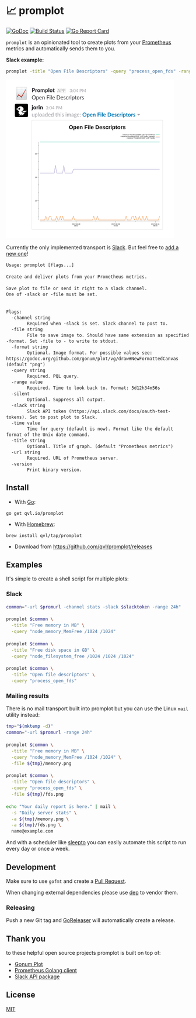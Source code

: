 #  :chart_with_upwards_trend: promplot

[![GoDoc](https://godoc.org/qvl.io/promplot?status.svg)](https://godoc.org/qvl.io/promplot)
[![Build Status](https://travis-ci.org/qvl/promplot.svg?branch=master)](https://travis-ci.org/qvl/promplot)
[![Go Report Card](https://goreportcard.com/badge/qvl.io/promplot)](https://goreportcard.com/report/qvl.io/promplot)


`promplot` is an opinionated tool to create plots from your [Prometheus](https://prometheus.io/) metrics and automatically sends them to you.


**Slack example:**

``` sh
promplot -title "Open File Descriptors" -query "process_open_fds" -range "7d" -url $promurl -slack $slacktoken -channel stats
```

![Demo Screenshot](screenshot.png)

Currently the only implemented transport is [Slack](https://slack.com/).
But feel free to [add a new one](#development)!


    Usage: promplot [flags...]

    Create and deliver plots from your Prometheus metrics.

    Save plot to file or send it right to a slack channel.
    One of -slack or -file must be set.


    Flags:
      -channel string
            Required when -slack is set. Slack channel to post to.
      -file string
            File to save image to. Should have same extension as specified -format. Set -file to - to write to stdout.
      -format string
            Optional. Image format. For possible values see: https://godoc.org/github.com/gonum/plot/vg/draw#NewFormattedCanvas (default "png")
      -query string
            Required. PQL query.
      -range value
            Required. Time to look back to. Format: 5d12h34m56s
      -silent
            Optional. Suppress all output.
      -slack string
            Slack API token (https://api.slack.com/docs/oauth-test-tokens). Set to post plot to Slack.
      -time value
            Time for query (default is now). Format like the default format of the Unix date command.
      -title string
            Optional. Title of graph. (default "Prometheus metrics")
      -url string
            Required. URL of Prometheus server.
      -version
            Print binary version.


## Install

- With [Go](https://golang.org/):
```
go get qvl.io/promplot
```

- With [Homebrew](http://brew.sh/):
```
brew install qvl/tap/promplot
```

- Download from https://github.com/qvl/promplot/releases


## Examples

It's simple to create a shell script for multiple plots:

### Slack

```sh
common="-url $promurl -channel stats -slack $slacktoken -range 24h"

promplot $common \
  -title "Free memory in MB" \
  -query "node_memory_MemFree /1024 /1024"

promplot $common \
  -title "Free disk space in GB" \
  -query "node_filesystem_free /1024 /1024 /1024"

promplot $common \
  -title "Open file descriptors" \
  -query "process_open_fds"
```


### Mailing results

There is no mail transport built into promplot but you can use the Linux `mail` utility instead:

```sh
tmp="$(mktemp -d)"
common="-url $promurl -range 24h"

promplot $common \
  -title "Free memory in MB" \
  -query "node_memory_MemFree /1024 /1024" \
  -file ${tmp}/memory.png

promplot $common \
  -title "Open file descriptors" \
  -query "process_open_fds" \
  -file ${tmp}/fds.png

echo "Your daily report is here." | mail \
  -s "Daily server stats" \
  -a ${tmp}/memory.png \
  -a ${tmp}/fds.png \
  name@example.com
```


And with a scheduler like [sleepto](https://qvl.io/sleepto) you can easily automate this script to run every day or once a week.


## Development

Make sure to use `gofmt` and create a [Pull Request](https://github.com/qvl/promplot/pulls).

When changing external dependencies please use [dep](https://github.com/golang/dep/) to vendor them.


### Releasing

Push a new Git tag and [GoReleaser](https://github.com/goreleaser/releaser) will automatically create a release.


## Thank you

to these helpful open source projects promplot is built on top of:

- [Gonum Plot](https://github.com/gonum/plot)
- [Prometheus Golang client](https://github.com/prometheus/client_golang)
- [Slack API package](https://github.com/nlopes/slack)


## License

[MIT](./license)
